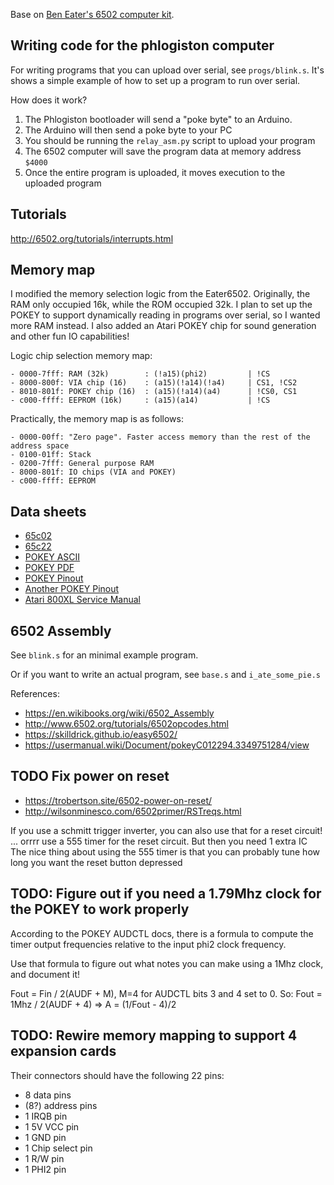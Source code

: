 Base on [Ben Eater's 6502 computer kit](https://eater.net/6502).

## Writing code for the phlogiston computer
For writing programs that you can upload over serial, see `progs/blink.s`.
It's shows a simple example of how to set up a program to run over serial.

How does it work?
1. The Phlogiston bootloader will send a "poke byte" to an Arduino.
2. The Arduino will then send a poke byte to your PC
3. You should be running the `relay_asm.py` script to upload your program
4. The 6502 computer will save the program data at memory address `$4000` 
5. Once the entire program is uploaded, it moves execution to the uploaded program
## Tutorials
http://6502.org/tutorials/interrupts.html
## Memory map

I modified the memory selection logic from the Eater6502.
Originally, the RAM only occupied 16k, while the ROM occupied 32k.
I plan to set up the POKEY to support dynamically reading in programs over serial, so I wanted more RAM instead.
I also added an Atari POKEY chip for sound generation and other fun IO capabilities!

Logic chip selection memory map:
```
- 0000-7fff: RAM (32k)        : (!a15)(phi2)         | !CS 
- 8000-800f: VIA chip (16)    : (a15)(!a14)(!a4)     | CS1, !CS2
- 8010-801f: POKEY chip (16)  : (a15)(!a14)(a4)      | !CS0, CS1
- c000-ffff: EEPROM (16k)     : (a15)(a14)           | !CS
```

Practically, the memory map is as follows:
```
- 0000-00ff: "Zero page". Faster access memory than the rest of the address space
- 0100-01ff: Stack
- 0200-7fff: General purpose RAM
- 8000-801f: IO chips (VIA and POKEY)
- c000-ffff: EEPROM
```

## Data sheets

- [65c02](https://eater.net/datasheets/w65c02s.pdf)
- [65c22](https://eater.net/datasheets/w65c22.pdf)
- [POKEY ASCII](http://krap.pl/mirrorz/atari/homepage.ntlworld.com/kryten_droid/Atari/800XL/atari_hw/pokey.htm)
- [POKEY PDF](http://visual6502.org/images/C012294_Pokey/pokey.pdf)
- [POKEY Pinout](https://user.xmission.com/~trevin/atari/pokey_pinout.html)
- [Another POKEY Pinout](https://console5.com/techwiki/index.php?title=POKEY&mobileaction=toggle_view_desktop)
- [Atari 800XL Service Manual](https://archive.org/details/Atari800XLServiceManual/page/n37/mode/2up)

## 6502 Assembly

See `blink.s` for an minimal example program.

Or if you want to write an actual program, see `base.s` and `i_ate_some_pie.s`

References:
- https://en.wikibooks.org/wiki/6502_Assembly
- http://www.6502.org/tutorials/6502opcodes.html
- https://skilldrick.github.io/easy6502/
- https://usermanual.wiki/Document/pokeyC012294.3349751284/view


## TODO Fix power on reset
- https://trobertson.site/6502-power-on-reset/
- http://wilsonminesco.com/6502primer/RSTreqs.html

If you use a schmitt trigger inverter, you can also use that for a reset circuit!
... orrrr use a 555 timer for the reset circuit. But then you need 1 extra IC
The nice thing about using the 555 timer is that you can probably tune how long you want the reset button depressed

## TODO: Figure out if you need a 1.79Mhz clock for the POKEY to work properly

According to the POKEY AUDCTL docs, there is a formula to compute the timer
output frequencies relative to the input phi2 clock frequency.

Use that formula to figure out what notes you can make using a 1Mhz clock, and document it!

Fout = Fin / 2(AUDF + M), M=4 for AUDCTL bits 3 and 4 set to 0. So:
Fout = 1Mhz / 2(AUDF + 4)
=> A = (1/Fout - 4)/2

## TODO: Rewire memory mapping to support 4 expansion cards
Their connectors should have the following 22 pins:
- 8 data pins
- (8?) address pins
- 1 IRQB pin
- 1 5V VCC pin
- 1 GND pin
- 1 Chip select pin
- 1 R/W pin
- 1 PHI2 pin
